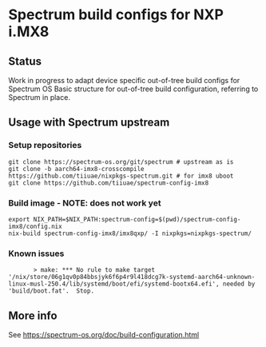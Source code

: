 # Spectrum build configs for NXP i.MX8

## Status

Work in progress to adapt device specific out-of-tree build configs for Spectrum OS
Basic structure for out-of-tree build configuration, referring to Spectrum in place.

## Usage with Spectrum upstream

### Setup repositories

    git clone https://spectrum-os.org/git/spectrum # upstream as is
    git clone -b aarch64-imx8-crosscompile https://github.com/tiiuae/nixpkgs-spectrum.git # for imx8 uboot
    git clone https://github.com/tiiuae/spectrum-config-imx8

### Build image - NOTE: does not work yet

    export NIX_PATH=$NIX_PATH:spectrum-config=$(pwd)/spectrum-config-imx8/config.nix
    nix-build spectrum-config-imx8/imx8qxp/ -I nixpkgs=nixpkgs-spectrum/

### Known issues

```
       > make: *** No rule to make target '/nix/store/06g1qv0p84bbsjyk6f6p4r9l418dcg7k-systemd-aarch64-unknown-linux-musl-250.4/lib/systemd/boot/efi/systemd-bootx64.efi', needed by 'build/boot.fat'.  Stop.
```

## More info

See https://spectrum-os.org/doc/build-configuration.html
